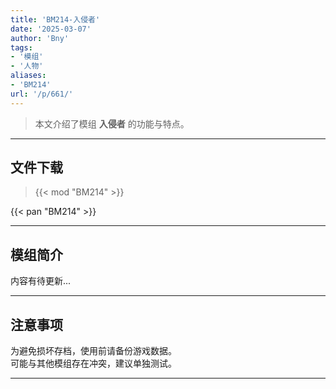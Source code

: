 ```yaml
---
title: 'BM214-入侵者'
date: '2025-03-07'
author: 'Bny'
tags:
- '模组'
- '人物'
aliases:
- 'BM214'
url: '/p/661/'
---
```


> 本文介绍了模组 **入侵者** 的功能与特点。

---

## 文件下载  

> {{< mod "BM214" >}}  

{{< pan "BM214" >}}  

---

## 模组简介

>  
内容有待更新...  

---

## 注意事项

>  
为避免损坏存档，使用前请备份游戏数据。  
可能与其他模组存在冲突，建议单独测试。  

---

